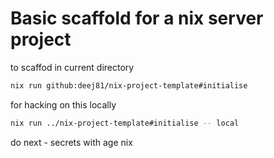 # Basic scaffold for a nix server project


to scaffod in current directory
```bash
nix run github:deej81/nix-project-template#initialise
```

for hacking on this locally
```bash
nix run ../nix-project-template#initialise -- local
```

do next - secrets with age nix